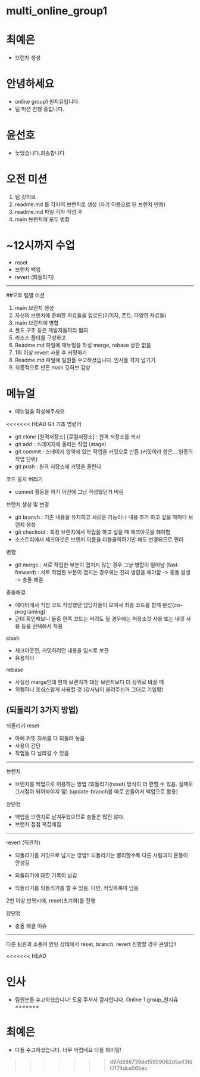 # multi_online_group1

# 최예은
- 브랜치 생성

# 안녕하세요
- online group1 원지유입니다.
- 팀 미션 진행 중입니다.

# 윤선호

- 늦었습니다.죄송합니다


# 오전 미션
1. 팀 깃허브
2. readme.md 를 각자의 브랜치로 생성 (자기 이름으로 된 브렌치 만듬)
3. readme.md 파일 각자 작성 후
4. main 브랜치에 모두 병합

# ~12시까지 수업
 - reset
 - 브랜치 백업
 - revert (되돌리기)

------------------




##오후 팀별 미션
1. main 브랜치 생성
2. 자신의 브랜치에 준비한 자료들을 업로드(이미지, 폰트, 다양한 자료들)
3. main 브랜치에 병합
4. 폴도 구조 등은 개발자들끼리 협의
5. 리소스 폴더를 구성하고 
6. Readme.md 파일에 매뉴얼을 작성
merge, rebase 상관 없음
7. 1회 이상 revert 사용 후 커밋하기
8. Readme.md 파일에 팀원들 수고하셨습니다. 인사들 각자 남기기
9. 최종적으로 만든 main 깃허브 감상

# 메뉴얼
- 메뉴얼을 작성해주세요

<<<<<<< HEAD
Git 기초 명령어
 - git clone [원격저장소] [로컬저장소] : 원격 저장소를 복사
- git add : 스테이지에 올리는 작업 (stage)
- git commit : 스테이지 영역에 있는 작업을 커밋으로 만듬 (커밋이라 함은....일종의 작업 단위)
- git push : 원격 저장소에 커밋을 올린다

코드 뭉치 버리기
- commit 활동을 하기 이전에 그냥 작성했던거 버림

브랜치 생성 및 변경
- git branch : 기존 내용을 유지하고 새로운 기능이나 내용 추가 하고 싶을 때마다 브랜치 생성
- git checkout :  특정 브랜치에서 작업을 하고 싶을 때 체크아웃을 해야함
- 소스트리에서 체크아웃은 브랜치 이름을 더블클릭하기만 해도 변경되므로 편리

병합
- git merge 
: 서로 작업한 부분이 겹치지 않는 경우 그냥 병합이 일어남 (fast-forward)
: 서로 작업한 부분이 겹치는 경우에는 진짜 병합을 해야함 -> 충돌 발생 -> 충돌 해결

충돌해결
- 에디터에서 직접 코드 작성했던 담당자들이 모여서 최종 코드를 함께 완성(co-programing)
- 근데 확인해보니 둘중 한쪽 코드는 버려도 될 경우에는 저장소것 사용 또는 내것 사용 등을 선택해서 적용

stash
- 체크아웃전, 커밋하려던 내용을 임시로 보관
- 유용하다

rebase
- 사실상 merge인데 현재 브랜치가 대상 브랜치보다 더 상위로 바꿀 때
- 위험하니 조심스럽게 사용할 것
(강사님이 올려주신거 그대로 기입함)

(되돌리기 3가지 방법)
--
되돌리기
reset
 - 아예 커밋 자체를 다 되돌려 놓음
 - 사용이 간단
 - 작업들 다 날라갈 수 있음
------
브랜치
 - 브랜치를 백업으로 이용하는 방법
(되돌리기(reset) 방식이 더 편할 수 있음. 실제로 그시점이 되어봐야지 암)
(update-branch를 따로 만들어서 백업으로 활용)

 장단점
 - 백업을 브랜치로 남겨두었으므로 충돌은 많진 않다.
 - 브랜치 점점 복잡해짐

------
revert
(직관적)
 - 되돌리기를 커밋으로 남기는 방법!!
 되돌리기는 빨리할수록 다른 사람과의 혼동이 안생김

- 되돌리기에 대한 기록이 남김
- 되돌리기를 되돌리기를 할 수 있음.
다만, 커밋목록이 남음

2번 이상 반복시에, reset(초기화)를 진행

 장단점
 - 충돌 해결 이슈

*******
다른 팀원과 소통이 안된 상태에서
reset, branch, revert 진행할 경우 큰일남!!

<<<<<<< HEAD


# 인사
- 팀원분들 수고하셨습니다! 도움 주셔서 감사합니다. Online 1 group_원지유
=======
# 최예은
- 다들 수고하셨습니다. 너무 어렵네요 다들 화이팅!
>>>>>>> d97d886739de15909062d5a43fdf7f74dce56bec
